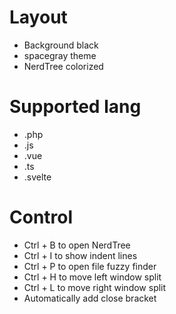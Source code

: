 # Layout
- Background black
- spacegray theme
- NerdTree colorized

# Supported lang
- .php
- .js
- .vue
- .ts
- .svelte

# Control
- Ctrl + B to open NerdTree
- Ctrl + I to show indent lines
- Ctrl + P to open file fuzzy finder
- Ctrl + H to move left window split
- Ctrl + L to move right window split
- Automatically add close bracket
